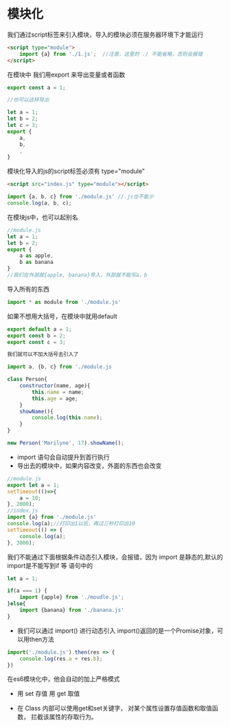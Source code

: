 # 模块化

我们通过script标签来引入模块，导入的模块必须在服务器环境下才能运行

```html
<script type="module">  
    import {a} from './1.js';  //注意，这里的 ./ 不能省略，否则会报错
</script>
```

在模块中 我们用export 来导出变量或者函数

```js
export const a = 1;

//也可以这样导出

let a = 1;
let b = 2;
let c = 3;
export {
    a,
    b,
    ,
}
```

模块化导入的js的script标签必须有 type="module"

```html
<script src="index.js" type="module"></script>
```

```js
import {a, b, c} from './module.js' //.js也不能少
console.log(a, b, c);
```

在模块js中，也可以起别名

```js
//module.js
let a = 1;
let b = 2;
export {
    a as apple,
    b as banana
}
//我们在外部就{apple, banana}导入，外部就不能写a，b
```

导入所有的东西

```js
import * as module from './module.js'
```

如果不想用大括号，在模块中就用default

```js
export default a = 1;
export const b = 2;
export const c = 3;

我们就可以不加大括号去引入了

import a, {b, c} from './module.js
```

```js
class Person{
    constructor(name, age){
        this.name = name;
        this.age = age;
    }
    showName(){
        console.log(this.name);
    }
}

new Person('Marilyne', 17).showName();
```

- import 语句会自动提升到首行执行
- 导出去的模块中，如果内容改变，外面的东西也会改变

```js
//module.js
export let a = 1;
setTimeout(()=>{
    a = 10;
}, 2000);
//index.js
import {a} from './module.js'
console.log(a);//打印出1以后，再过三秒打印出10
setTimeout(() => {
    console.log(a);
}, 3000);
```

我们不能通过下面根据条件动态引入模块，会报错，因为 import 是静态的,默认的import是不能写到if 等 语句中的

```js
let a = 1;

if(a === 1) {
    import {apple} from './moudle.js';
}else{
    import {banana} from './banana.js'
}
```

- 我们可以通过 import() 进行动态引入 import()返回的是一个Promise对象，可以用then方法

```js
import('./module.js').then(res => {
    console.log(res.a + res.b);
})
```

在es6模块化中，他会自动的加上严格模式

- 用 set 存值 用 get 取值

- 在 Class 内部可以使用get和set关键字， 对某个属性设置存值函数和取值函数， 拦截该属性的存取行为。
